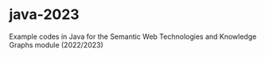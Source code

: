 # java-2023
Example codes in Java for the Semantic Web Technologies and Knowledge Graphs module (2022/2023) 
